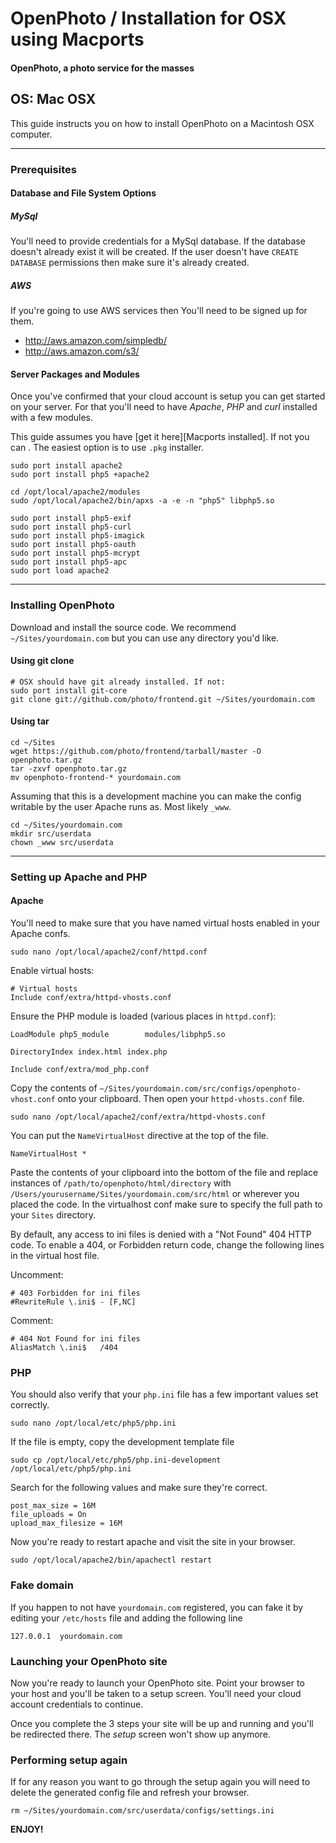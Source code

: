 OpenPhoto / Installation for OSX using Macports
=======================
#### OpenPhoto, a photo service for the masses

## OS: Mac OSX

This guide instructs you on how to install OpenPhoto on a Macintosh OSX computer.

----------------------------------------

### Prerequisites

#### Database and File System Options

##### MySql 
You'll need to provide credentials for a MySql database. If the database doesn't already exist it will be created. If the user doesn't have `CREATE DATABASE` permissions then make sure it's already created.

##### AWS
If you're going to use AWS services then You'll need to be signed up for them.

* http://aws.amazon.com/simpledb/
* http://aws.amazon.com/s3/

#### Server Packages and Modules
Once you've confirmed that your cloud account is setup you can get started on your server. For that you'll need to have _Apache_, _PHP_ and _curl_ installed with a few modules.

This guide assumes you have [get it here][Macports installed]. If not you can . The easiest option is to use `.pkg` installer.

    sudo port install apache2
    sudo port install php5 +apache2
    
    cd /opt/local/apache2/modules
    sudo /opt/local/apache2/bin/apxs -a -e -n "php5" libphp5.so
    
    sudo port install php5-exif
    sudo port install php5-curl
    sudo port install php5-imagick
    sudo port install php5-oauth
    sudo port install php5-mcrypt
    sudo port install php5-apc
    sudo port load apache2

----------------------------------------

### Installing OpenPhoto

Download and install the source code. We recommend `~/Sites/yourdomain.com` but you can use any directory you'd like.

#### Using git clone

    # OSX should have git already installed. If not:
    sudo port install git-core
    git clone git://github.com/photo/frontend.git ~/Sites/yourdomain.com

#### Using tar

    cd ~/Sites
    wget https://github.com/photo/frontend/tarball/master -O openphoto.tar.gz
    tar -zxvf openphoto.tar.gz
    mv openphoto-frontend-* yourdomain.com

Assuming that this is a development machine you can make the config writable by the user Apache runs as. Most likely `_www`.

    cd ~/Sites/yourdomain.com
    mkdir src/userdata
    chown _www src/userdata

----------------------------------------

### Setting up Apache and PHP

#### Apache

You'll need to make sure that you have named virtual hosts enabled in your Apache confs. 

    sudo nano /opt/local/apache2/conf/httpd.conf
    
Enable virtual hosts:

    # Virtual hosts                                                                     
    Include conf/extra/httpd-vhosts.conf  

Ensure the PHP module is loaded (various places in `httpd.conf`):

    LoadModule php5_module        modules/libphp5.so
    
    DirectoryIndex index.html index.php
    
    Include conf/extra/mod_php.conf

Copy the contents of `~/Sites/yourdomain.com/src/configs/openphoto-vhost.conf` onto your clipboard. Then open your `httpd-vhosts.conf` file.

    sudo nano /opt/local/apache2/conf/extra/httpd-vhosts.conf

You can put the `NameVirtualHost` directive at the top of the file.

    NameVirtualHost *

Paste the contents of your clipboard into the bottom of the file and replace instances of `/path/to/openphoto/html/directory` with `/Users/yourusername/Sites/yourdomain.com/src/html` or wherever you placed the code. In the virtualhost conf make sure to specify the full path to your `Sites` directory.

By default, any access to ini files is denied with a "Not Found" 404 HTTP code.  To enable a 404, or Forbidden return code, change the following lines in the virtual host file.

Uncomment:

    # 403 Forbidden for ini files
    #RewriteRule \.ini$ - [F,NC]

Comment:

    # 404 Not Found for ini files
    AliasMatch \.ini$	/404


### PHP

You should also verify that your `php.ini` file has a few important values set correctly.

    sudo nano /opt/local/etc/php5/php.ini
    
If the file is empty, copy the development template file

    sudo cp /opt/local/etc/php5/php.ini-development /opt/local/etc/php5/php.ini

Search for the following values and make sure they're correct.

    post_max_size = 16M
    file_uploads = On
    upload_max_filesize = 16M

Now you're ready to restart apache and visit the site in your browser.

    sudo /opt/local/apache2/bin/apachectl restart

### Fake domain

If you happen to not have `yourdomain.com` registered, you can fake it by editing your `/etc/hosts` file and adding the following line

    127.0.0.1  yourdomain.com

### Launching your OpenPhoto site

Now you're ready to launch your OpenPhoto site. Point your browser to your host and you'll be taken to a setup screen. You'll need your cloud account credentials to continue.

Once you complete the 3 steps your site will be up and running and you'll be redirected there. The _setup_ screen won't show up anymore.

### Performing setup again ###

If for any reason you want to go through the setup again you will need to delete the generated config file and refresh your browser.

    rm ~/Sites/yourdomain.com/src/userdata/configs/settings.ini

**ENJOY!**

[macports]: http://www.macports.org/install.php

